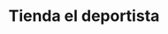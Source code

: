 ---
title: "Tienda el deportista"
url: /donmatias/tienda-el-deportista-carrera-30/
shop: general
---